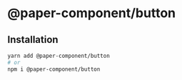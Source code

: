 # @paper-component/button

## Installation

```sh
yarn add @paper-component/button
# or
npm i @paper-component/button
```
